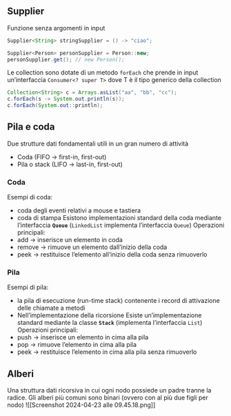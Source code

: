 ## Supplier
Funzione senza argomenti in input
```java
Supplier<String> stringSupplier = () -> "ciao";

Supplier<Person> personSupplier = Person::new;
personSupplier.get(); // new Person();
```

Le collection sono dotate di un metodo `forEach` che prende in input un’interfaccia `Consumer<? super T>` dove T è il tipo generico della collection

```java
Collection<String> c = Arrays.asList("aa", "bb", "cc");
c.forEach(s -> System.out.println(s));
c.forEach(System.out::println);
```

## Pila e coda
Due strutture dati fondamentali utili in un gran numero di attività
- Coda (FIFO → first-in, first-out)
- Pila o stack (LIFO → last-in, first-out)

### Coda
Esempi di coda:
- coda degli eventi relativi a mouse e tastiera
- coda di stampa
Esistono implementazioni standard della coda mediante l’interfaccia **`Queue`** (`LinkedList` implementa l’interfaccia `Queue`)
Operazioni principali:
- add → inserisce un elemento in coda
- remove → rimuove un elemento dall’inizio della coda
- peek → restituisce l’elemento all’inizio della coda senza rimuoverlo

### Pila
Esempi di pila:
- la pila di esecuzione (run-time stack) contenente i record di attivazione delle chiamate a metodi
- Nell’implementazione della ricorsione
Esiste un’implementazione standard mediante la classe **`Stack`** (implementa l’interfaccia `List`)
Operazioni principali:
- push → inserisce un elemento in cima alla pila
- pop → rimuove l’elemento in cima alla pila
- peek → restituisce l’elemento in cima alla pila senza rimuoverlo


## Alberi
Una struttura dati ricorsiva in cui ogni nodo possiede un padre tranne la radice. Gli alberi più comuni sono binari (ovvero con al più due figli per nodo)
![[Screenshot 2024-04-23 alle 09.45.18.png]]